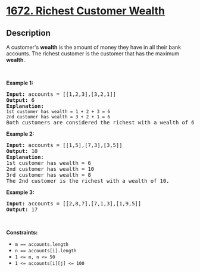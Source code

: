 # [1672. Richest Customer Wealth](https://leetcode.com/problems/richest-customer-wealth)

## Description

<p>A customer's <strong>wealth</strong> is the amount of money they have in all their bank accounts. The richest customer is the customer that has the maximum <strong>wealth</strong>.</p>

<p>&nbsp;</p>
<p><strong class="example">Example 1:</strong></p>

<pre><strong>Input:</strong> accounts = [[1,2,3],[3,2,1]]
<strong>Output:</strong> 6
<strong>Explanation</strong><strong>:</strong>
<code>1st customer has wealth = 1 + 2 + 3 = 6
</code><code>2nd customer has wealth = 3 + 2 + 1 = 6
</code>Both customers are considered the richest with a wealth of 6 each, so return 6.
</pre>

<p><strong class="example">Example 2:</strong></p>

<pre><strong>Input:</strong> accounts = [[1,5],[7,3],[3,5]]
<strong>Output:</strong> 10
<strong>Explanation</strong>: 
1st customer has wealth = 6
2nd customer has wealth = 10 
3rd customer has wealth = 8
The 2nd customer is the richest with a wealth of 10.</pre>

<p><strong class="example">Example 3:</strong></p>

<pre><strong>Input:</strong> accounts = [[2,8,7],[7,1,3],[1,9,5]]
<strong>Output:</strong> 17
</pre>

<p>&nbsp;</p>
<p><strong>Constraints:</strong></p>

<ul>
	<li><code>m ==&nbsp;accounts.length</code></li>
	<li><code>n ==&nbsp;accounts[i].length</code></li>
	<li><code>1 &lt;= m, n &lt;= 50</code></li>
	<li><code>1 &lt;= accounts[i][j] &lt;= 100</code></li>
</ul>
